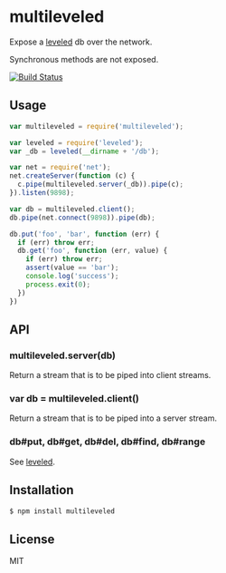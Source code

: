 
# multileveled

Expose a [leveled](https://github.com/juliangruber/node-leveled) db over the network.

Synchronous methods are not exposed.

[![Build Status](https://travis-ci.org/juliangruber/multileveled.png?branch=master)](https://travis-ci.org/juliangruber/multileveled)

## Usage

```js
var multileveled = require('multileveled');

var leveled = require('leveled');
var _db = leveled(__dirname + '/db');

var net = require('net');
net.createServer(function (c) {
  c.pipe(multileveled.server(_db)).pipe(c);
}).listen(9898);

var db = multileveled.client();
db.pipe(net.connect(9898)).pipe(db);

db.put('foo', 'bar', function (err) {
  if (err) throw err;
  db.get('foo', function (err, value) {
    if (err) throw err;
    assert(value == 'bar');
    console.log('success');
    process.exit(0);
  })
})
```

## API

### multileveled.server(db)

Return a stream that is to be piped into client streams.

### var db = multileveled.client()

Return a stream that is to be piped into a server stream.

### db#put, db#get, db#del, db#find, db#range

See [leveled](https://github.com/juliangruber/node-leveled).

## Installation

```bash
$ npm install multileveled
```

## License

MIT
